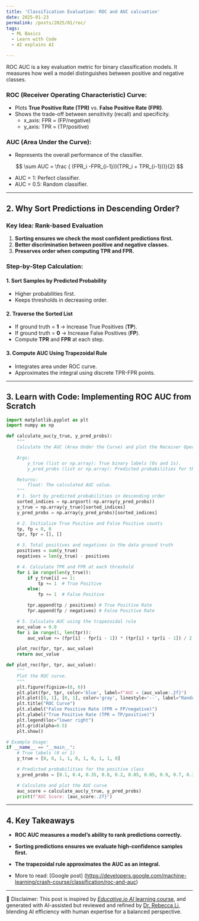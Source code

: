 ```yaml
---
title: 'Classification Evaluation: ROC and AUC calcuation'
date: 2025-01-23
permalink: /posts/2025/01/roc/
tags:
  - ML Basics
  - Learn with Code
  - AI explains AI

---
```

ROC AUC is a key evaluation metric for binary classification models. It measures how well a model distinguishes between positive and negative classes.

### **ROC (Receiver Operating Characteristic) Curve:**
- Plots **True Positive Rate (TPR)** vs. **False Positive Rate (FPR)**.
- Shows the trade-off between sensitivity (recall) and specificity.
   - x_axis: FPR = (FP/negative)
   - y_axis: TPR = (TP/positive)


### **AUC (Area Under the Curve):**
- Represents the overall performance of the classifier.

$$
 \sum AUC = \frac { (FPR_i -FPR_{i-1}))(TPR_i + TPR_{i-1}))}{2}
$$

- AUC = 1: Perfect classifier.
- AUC = 0.5: Random classifier.
---
## **2. Why Sort Predictions in Descending Order?**
### **Key Idea: Rank-based Evaluation**
1. **Sorting ensures we check the most confident predictions first.**
2. **Better discrimination between positive and negative classes.**
3. **Preserves order when computing TPR and FPR.**

### **Step-by-Step Calculation:**
#### **1. Sort Samples by Predicted Probability**
- Higher probabilities first.
- Keeps thresholds in decreasing order.

#### **2. Traverse the Sorted List**
- If ground truth = **1** → Increase True Positives (**TP**).
- If ground truth = **0** → Increase False Positives (**FP**).
- Compute **TPR** and **FPR** at each step.

#### **3. Compute AUC Using Trapezoidal Rule**
- Integrates area under ROC curve.
- Approximates the integral using discrete TPR-FPR points.

---
## **3. Learn with Code: Implementing ROC AUC from Scratch**
```python
import matplotlib.pyplot as plt
import numpy as np

def calculate_auc(y_true, y_pred_probs):
    """
    Calculate the AUC (Area Under the Curve) and plot the Receiver Operating Characteristic (ROC) curve manually.

    Args:
        y_true (list or np.array): True binary labels (0s and 1s).
        y_pred_probs (list or np.array): Predicted probabilities for the positive class.

    Returns:
        float: The calculated AUC value.
    """
    # 1. Sort by predicted probabilities in descending order
    sorted_indices = np.argsort(-np.array(y_pred_probs))
    y_true = np.array(y_true)[sorted_indices]
    y_pred_probs = np.array(y_pred_probs)[sorted_indices]

    # 2. Initialize True Positive and False Positive counts
    tp, fp = 0, 0
    tpr, fpr = [], []

    # 3. Total positives and negatives in the data ground truth
    positives = sum(y_true)
    negatives = len(y_true) - positives

    # 4. Calculate TPR and FPR at each threshold
    for i in range(len(y_true)):
        if y_true[i] == 1:
            tp += 1  # True Positive
        else:
            fp += 1  # False Positive

        tpr.append(tp / positives) # True Positive Rate
        fpr.append(fp / negatives) # False Positive Rate

    # 5. Calculate AUC using the trapezoidal rule
    auc_value = 0.0
    for i in range(1, len(tpr)):
        auc_value += (fpr[i] - fpr[i - 1]) * (tpr[i] + tpr[i - 1]) / 2

    plot_roc(fpr, tpr, auc_value)
    return auc_value

def plot_roc(fpr, tpr, auc_value):
    """
    Plot the ROC curve.
    """
    plt.figure(figsize=(8, 6))
    plt.plot(fpr, tpr, color='blue', label=f"AUC = {auc_value:.2f}")
    plt.plot([0, 1], [0, 1], color='gray', linestyle='--', label="Random Classifier")
    plt.title("ROC Curve")
    plt.xlabel("False Positive Rate (FPR = FP/negative)")
    plt.ylabel("True Positive Rate (TPR = TP/positive)")
    plt.legend(loc="lower right")
    plt.grid(alpha=0.5)
    plt.show()

# Example Usage:
if __name__ == "__main__":
    # True labels (0 or 1)
    y_true = [0, 0, 1, 1, 0, 1, 0, 1, 1, 0]

    # Predicted probabilities for the positive class
    y_pred_probs = [0.1, 0.4, 0.35, 0.8, 0.2, 0.85, 0.05, 0.9, 0.7, 0.3]

    # Calculate and plot the AUC curve
    auc_score = calculate_auc(y_true, y_pred_probs)
    print(f"AUC Score: {auc_score:.2f}")
```

---
## **4. Key Takeaways**
- **ROC AUC measures a model’s ability to rank predictions correctly.**
- **Sorting predictions ensures we evaluate high-confidence samples first.**
- **The trapezoidal rule approximates the AUC as an integral.**

- More to read: [Google post] (https://developers.google.com/machine-learning/crash-course/classification/roc-and-auc)


---
🤖 Disclaimer: This post is inspired by [*Educative.io AI* learning course](https://www.educative.io/explore?aff=BwW8), and generated with AI-assisted but reviewed and refined by [Dr. Rebecca Li](https://xiaoyang-rebecca.github.io/), blending AI efficiency with human expertise for a balanced perspective.